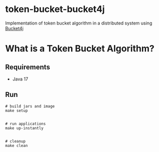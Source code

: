 # token-bucket-bucket4j
Implementation of token bucket algorithm in a distributed system using [Bucket4j](https://bucket4j.com/)<br>

# What is a Token Bucket Algorithm?

## Requirements
- Java 17

## Run
```
# build jars and image
make setup


# run applications
make up-instantly


# cleanup
make clean
```
